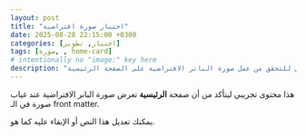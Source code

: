 ```yaml
---
layout: post
title: "اختبار صورة افتراضية"
date: 2025-08-28 22:15:00 +0300
categories: [اختبار, تطوير]
tags: [صورة, , home-card]
# intentionally no "image:" key here
description: "منشور تجريبي للتحقق من عمل صورة البانر الافتراضية على الصفحة الرئيسية."
---
```


هذا محتوى تجريبي ليتأكد من أن صفحة **الرئيسية** تعرض صورة البانر الافتراضية عند غياب صورة في الـ front matter.

يمكنك تعديل هذا النص أو الإبقاء عليه كما هو.